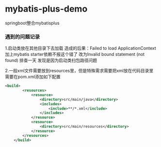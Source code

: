 # mybatis-plus-demo
springboot整合mybatisplus

### 遇到的问题记录
1.启动类放在其他目录下去加载
造成的后果：Failed to load ApplicationContext
加上mybatis starter依赖不报这个错了  改为Invalid bound statement (not found)
排查一天 发现是因为启动类扫包路径问题

2.一般xml文件需要放到resources里，但是特殊需求需要把xml放在代码目录里
需要在pom.xml添加如下配置
``` xml
<build>
        <resources>
            <resource>
                <directory>src/main/java</directory>
                <includes>
                    <include>**/*.xml</include>
                </includes>
            </resource>
            <resource>
                <directory>src/main/resources</directory>
            </resource>
        </resources>
    </build>
```

